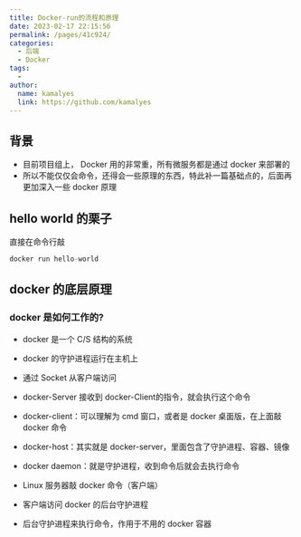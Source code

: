 ```yaml
---
title: Docker-run的流程和原理
date: 2023-02-17 22:15:56
permalink: /pages/41c924/
categories:
  - 后端
  - Docker
tags:
  - 
author: 
  name: kamalyes
  link: https://github.com/kamalyes
---
```

## 背景

- 目前项目组上， Docker 用的非常重，所有微服务都是通过 docker 来部署的
- 所以不能仅仅会命令，还得会一些原理的东西，特此补一篇基础点的，后面再更加深入一些 docker 原理

## hello world 的栗子
直接在命令行敲
```python
docker run hello-world
```

## docker 的底层原理
### docker 是如何工作的?

- docker 是一个 C/S 结构的系统
- docker 的守护进程运行在主机上
- 通过 Socket 从客户端访问
- docker-Server 接收到 docker-Client的指令，就会执行这个命令

- docker-client：可以理解为 cmd 窗口，或者是 docker 桌面版，在上面敲 docker 命令
- docker-host：其实就是 docker-server，里面包含了守护进程、容器、镜像
- docker daemon：就是守护进程，收到命令后就会去执行命令

- Linux 服务器敲 docker 命令（客户端）
- 客户端访问 docker 的后台守护进程
- 后台守护进程来执行命令，作用于不用的 docker 容器
